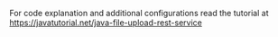 For code explanation and additional configurations read the tutorial at https://javatutorial.net/java-file-upload-rest-service 
